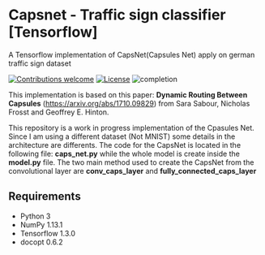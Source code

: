 # Capsnet - Traffic sign classifier [Tensorflow]

A Tensorflow implementation of CapsNet(Capsules Net) apply on german traffic sign dataset

[![Contributions welcome](https://img.shields.io/badge/contributions-welcome-brightgreen.svg?style=plastic)](CONTRIBUTING.md)
[![License](https://img.shields.io/badge/license-Apache%202.0-blue.svg?style=plastic)](https://opensource.org/licenses/Apache-2.0)
![completion](https://img.shields.io/badge/completion%20state-80%25-blue.svg?style=plastic)

This implementation is based on this paper: <b>Dynamic Routing Between Capsules</b> (https://arxiv.org/abs/1710.09829) from Sara Sabour, Nicholas Frosst and Geoffrey E. Hinton.

This repository is a work in progress implementation of the Cpasules Net. Since I am using a different dataset (Not MNIST) some details in the architecture are differents. The code for the CapsNet is located in the following file: <b>caps_net.py</b> while the whole model is create inside the <b>model.py</b> file. The two main method used to create the CapsNet from the convolutional layer are  <b>conv_caps_layer</b> and <b>fully_connected_caps_layer</b>

## Requirements
- Python 3
- NumPy 1.13.1
- Tensorflow 1.3.0
- docopt 0.6.2

